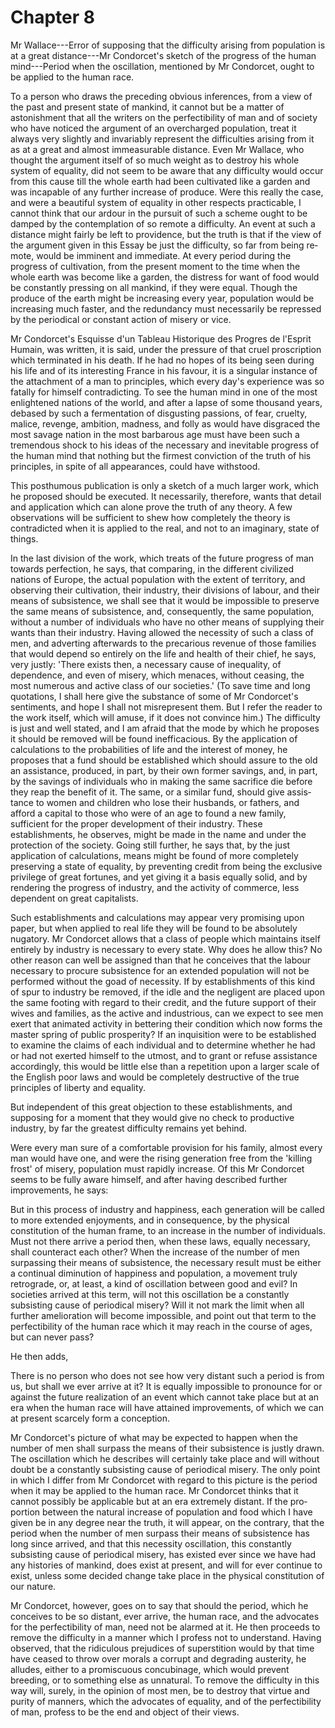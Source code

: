 # Chapter 8


Mr Wallace---Error of supposing that the difficulty arising from
population is at a great distance---Mr Condorcet's sketch of the
progress of the human mind---Period when the oscillation, mentioned by
Mr Condorcet, ought to be applied to the hu­man race.

To a person who draws the preceding obvious inferences, from a view of
the past and present state of mankind, it cannot but be a matter of
astonishment that all the writers on the perfectibil­ity of man and of
society who have noticed the argument of an overcharged population,
treat it always very slightly and invari­ably represent the difficulties
arising from it as at a great and al­most immeasurable distance. Even Mr
Wallace, who thought the argument itself of so much weight as to destroy
his whole system of equality, did not seem to be aware that any
difficulty would oc­cur from this cause till the whole earth had been
cultivated like a garden and was incapable of any further increase of
produce. Were this really the case, and were a beautiful system of
equality in other respects practicable, I cannot think that our ardour
in the pursuit of such a scheme ought to be damped by the contemplation
of so remote a difficulty. An event at such a distance might fairly be
left to providence, but the truth is that if the view of the argu­ment
given in this Essay be just the difficulty, so far from being re­mote,
would be imminent and immediate. At every period during the progress of
cultivation, from the present moment to the time when the whole earth
was become like a garden, the distress for want of food would be
constantly pressing on all mankind, if they were equal. Though the
produce of the earth might be increasing every year, population would be
increasing much faster, and the redundancy must necessarily be repressed
by the periodical or constant action of misery or vice.

Mr Condorcet's Esquisse d'un Tableau Historique des Pro­gres de
l'Esprit Humain, was written, it is said, under the pressure of that
cruel proscription which terminated in his death. If he had no hopes of
its being seen during his life and of its interesting France in his
favour, it is a singular instance of the attachment of a man to
principles, which every day's experience was so fatally for himself
contradicting. To see the human mind in one of the most enlightened
nations of the world, and after a lapse of some thou­sand years, debased
by such a fermentation of disgusting passions, of fear, cruelty, malice,
revenge, ambition, madness, and folly as would have disgraced the most
savage nation in the most bar­barous age must have been such a
tremendous shock to his ideas of the necessary and inevitable progress
of the human mind that nothing but the firmest conviction of the truth
of his principles, in spite of all appearances, could have withstood.

This posthumous publication is only a sketch of a much larger work,
which he proposed should be executed. It necessarily, therefore, wants
that detail and application which can alone prove the truth of any
theory. A few observations will be sufficient to shew how completely the
theory is contradicted when it is applied to the real, and not to an
imaginary, state of things.

In the last division of the work, which treats of the future progress of
man towards perfection, he says, that comparing, in the different
civilized nations of Europe, the actual population with the extent of
territory, and observing their cultivation, their industry, their
divisions of labour, and their means of subsistence, we shall see that
it would be impossible to preserve the same means of subsistence, and,
consequently, the same population, without a number of individuals who
have no other means of sup­plying their wants than their industry.
Having allowed the neces­sity of such a class of men, and adverting
afterwards to the precari­ous revenue of those families that would
depend so entirely on the life and health of their chief, he says, very
justly: 'There ex­ists then, a necessary cause of inequality, of
dependence, and even of misery, which menaces, without ceasing, the most
numerous and active class of our societies.' (To save time and long
quota­tions, I shall here give the substance of some of Mr Condorcet's
sentiments, and hope I shall not misrepresent them. But I refer the
reader to the work itself, which will amuse, if it does not convince
him.) The difficulty is just and well stated, and I am afraid that the
mode by which he proposes it should be removed will be found
in­efficacious. By the application of calculations to the probabilities
of life and the interest of money, he proposes that a fund should be
established which should assure to the old an assistance, produced, in
part, by their own former savings, and, in part, by the savings of
individuals who in making the same sacrifice die before they reap the
benefit of it. The same, or a similar fund, should give assis­tance to
women and children who lose their husbands, or fathers, and afford a
capital to those who were of an age to found a new family, sufficient
for the proper development of their industry. These establishments, he
observes, might be made in the name and under the protection of the
society. Going still further, he says that, by the just application of
calculations, means might be found of more completely preserving a state
of equality, by preventing credit from being the exclusive privilege of
great fortunes, and yet giving it a basis equally solid, and by
rendering the progress of in­dustry, and the activity of commerce, less
dependent on great capi­talists.

Such establishments and calculations may appear very promising upon
paper, but when applied to real life they will be found to be absolutely
nugatory. Mr Condorcet allows that a class of people which maintains
itself entirely by industry is necessary to every state. Why does he
allow this? No other reason can well be assigned than that he conceives
that the labour necessary to pro­cure subsistence for an extended
population will not be performed without the goad of necessity. If by
establishments of this kind of spur to industry be removed, if the idle
and the negligent are placed upon the same footing with regard to their
credit, and the future support of their wives and families, as the
active and indus­trious, can we expect to see men exert that animated
activity in bettering their condition which now forms the master spring
of public prosperity? If an inquisition were to be established to
exam­ine the claims of each individual and to determine whether he had
or had not exerted himself to the utmost, and to grant or refuse
as­sistance accordingly, this would be little else than a repetition
upon a larger scale of the English poor laws and would be com­pletely
destructive of the true principles of liberty and equality.

But independent of this great objection to these establish­ments, and
supposing for a moment that they would give no check to productive
industry, by far the greatest difficulty remains yet behind.

Were every man sure of a comfortable provision for his fam­ily, almost
every man would have one, and were the rising genera­tion free from the
'killing frost' of misery, population must rapidly increase. Of this
Mr Condorcet seems to be fully aware himself, and after having described
further improvements, he says:

But in this process of industry and happiness, each genera­tion will be
called to more extended enjoyments, and in conse­quence, by the physical
constitution of the human frame, to an in­crease in the number of
individuals. Must not there arrive a period then, when these laws,
equally necessary, shall counteract each other? When the increase of the
number of men surpassing their means of subsistence, the necessary
result must be either a contin­ual diminution of happiness and
population, a movement truly retrograde, or, at least, a kind of
oscillation between good and evil? In societies arrived at this term,
will not this oscillation be a con­stantly subsisting cause of
periodical misery? Will it not mark the limit when all further
amelioration will become impossible, and point out that term to the
perfectibility of the human race which it may reach in the course of
ages, but can never pass?

He then adds,

There is no person who does not see how very distant such a period is
from us, but shall we ever arrive at it? It is equally im­possible to
pronounce for or against the future realization of an event which cannot
take place but at an era when the human race will have attained
improvements, of which we can at present scarcely form a conception.

Mr Condorcet's picture of what may be expected to happen when the
number of men shall surpass the means of their subsis­tence is justly
drawn. The oscillation which he describes will cer­tainly take place and
will without doubt be a constantly subsisting cause of periodical
misery. The only point in which I differ from Mr Condorcet with regard
to this picture is the period when it may be applied to the human race.
Mr Condorcet thinks that it cannot possibly be applicable but at an era
extremely distant. If the pro­portion between the natural increase of
population and food which I have given be in any degree near the truth,
it will appear, on the contrary, that the period when the number of men
surpass their means of subsistence has long since arrived, and that this
neces­sity oscillation, this constantly subsisting cause of periodical
mis­ery, has existed ever since we have had any histories of mankind,
does exist at present, and will for ever continue to exist, unless some
decided change take place in the physical constitution of our nature.

Mr Condorcet, however, goes on to say that should the pe­riod, which he
conceives to be so distant, ever arrive, the human race, and the
advocates for the perfectibility of man, need not be alarmed at it. He
then proceeds to remove the difficulty in a man­ner which I profess not
to understand. Having observed, that the ridiculous prejudices of
superstition would by that time have ceased to throw over morals a
corrupt and degrading austerity, he alludes, either to a promiscuous
concubinage, which would prevent breeding, or to something else as
unnatural. To remove the diffi­culty in this way will, surely, in the
opinion of most men, be to de­stroy that virtue and purity of manners,
which the advocates of equality, and of the perfectibility of man,
profess to be the end and object of their views.

